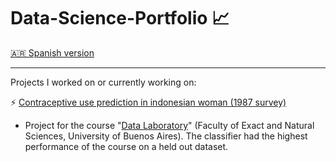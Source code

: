 # Data-Science-Portfolio :chart_with_upwards_trend:

[🇦🇷 Spanish version](https://github.com/GEJ1/Data-Science-Portfolio/blob/main/README_spanish.md) 

----------------

Projects I worked on or currently working on:

:zap: [Contraceptive use prediction in indonesian woman (1987 survey)](https://github.com/GEJ1/Data-Science-Portfolio/blob/main/TP2_anticoncepcion_Juantorena.ipynb)
  * Project for the course "[Data Laboratory](http://materias.df.uba.ar/lda2021c1/sample-page/)" (Faculty of Exact and Natural Sciences, University of Buenos Aires). The classifier had the highest performance of the course on a held out dataset.
